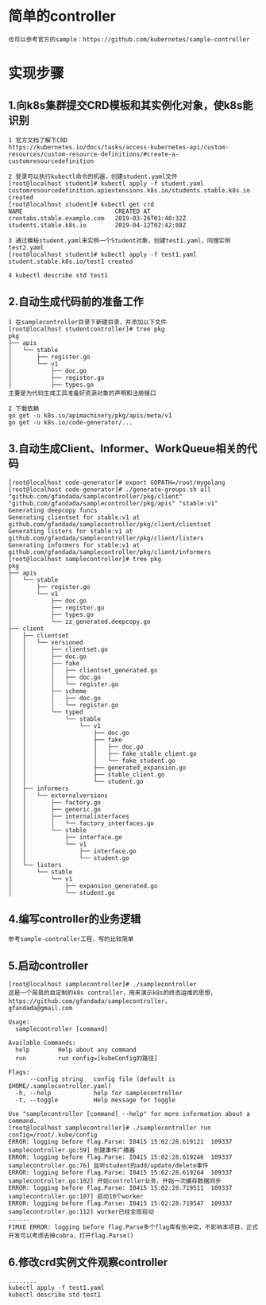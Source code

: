 # 简单的controller

    也可以参考官方的sample：https://github.com/kubernetes/sample-controller
    
# 实现步骤

## 1.向k8s集群提交CRD模板和其实例化对象，使k8s能识别
    1 官方文档了解下CRD 
    https://kubernetes.io/docs/tasks/access-kubernetes-api/custom-resources/custom-resource-definitions/#create-a-customresourcedefinition
    
    2 登录可以执行kubectl命令的机器，创建student.yaml文件
    [root@localhost student]# kubectl apply -f student.yaml
    customresourcedefinition.apiextensions.k8s.io/students.stable.k8s.io created
    [root@localhost student]# kubectl get crd
    NAME                          CREATED AT
    crontabs.stable.example.com   2019-03-26T01:48:32Z
    students.stable.k8s.io        2019-04-12T02:42:08Z
    
    3 通过模板student.yaml来实例一个Student对象，创建test1.yaml，同理实例test2.yaml
    [root@localhost student]# kubectl apply -f test1.yaml
    student.stable.k8s.io/test1 created
    
    4 kubectl describe std test1
## 2.自动生成代码前的准备工作
    1 在samplecontroller目录下新建目录，并添加以下文件
    [root@localhost studentcontroller]# tree pkg
    pkg
    ├── apis
    │   └── stable
    │       ├── register.go
    │       └── v1
    │           ├── doc.go
    │           ├── register.go
    │           ├── types.go
    主要是为代码生成工具准备好资源对象的声明和注册接口
    
    2 下载依赖
    go get -u k8s.io/apimachinery/pkg/apis/meta/v1
    go get -u k8s.io/code-generator/...
## 3.自动生成Client、Informer、WorkQueue相关的代码
    [root@localhost code-generator]# export GOPATH=/root/mygolang
    [root@localhost code-generator]# ./generate-groups.sh all "github.com/gfandada/samplecontroller/pkg/client" "github.com/gfandada/samplecontroller/pkg/apis" "stable:v1"
    Generating deepcopy funcs
    Generating clientset for stable:v1 at github.com/gfandada/samplecontroller/pkg/client/clientset
    Generating listers for stable:v1 at github.com/gfandada/samplecontroller/pkg/client/listers
    Generating informers for stable:v1 at github.com/gfandada/samplecontroller/pkg/client/informers
    [root@localhost samplecontroller]# tree pkg
    pkg
    ├── apis
    │   └── stable
    │       ├── register.go
    │       └── v1
    │           ├── doc.go
    │           ├── register.go
    │           ├── types.go
    │           └── zz_generated.deepcopy.go
    ├── client
    │   ├── clientset
    │   │   └── versioned
    │   │       ├── clientset.go
    │   │       ├── doc.go
    │   │       ├── fake
    │   │       │   ├── clientset_generated.go
    │   │       │   ├── doc.go
    │   │       │   └── register.go
    │   │       ├── scheme
    │   │       │   ├── doc.go
    │   │       │   └── register.go
    │   │       └── typed
    │   │           └── stable
    │   │               └── v1
    │   │                   ├── doc.go
    │   │                   ├── fake
    │   │                   │   ├── doc.go
    │   │                   │   ├── fake_stable_client.go
    │   │                   │   └── fake_student.go
    │   │                   ├── generated_expansion.go
    │   │                   ├── stable_client.go
    │   │                   └── student.go
    │   ├── informers
    │   │   └── externalversions
    │   │       ├── factory.go
    │   │       ├── generic.go
    │   │       ├── internalinterfaces
    │   │       │   └── factory_interfaces.go
    │   │       └── stable
    │   │           ├── interface.go
    │   │           └── v1
    │   │               ├── interface.go
    │   │               └── student.go
    │   └── listers
    │       └── stable
    │           └── v1
    │               ├── expansion_generated.go
    │               └── student.go
## 4.编写controller的业务逻辑
    参考sample-controller工程，写的比较简单
## 5.启动controller    
    [root@localhost samplecontroller]# ./samplecontroller
    这是一个简易的自定制的k8s controller，用来演示k8s的终态运维的思想，
    https://github.com/gfandada/samplecontroller，
    gfandada@gmail.com
    
    Usage:
      samplecontroller [command]
    
    Available Commands:
      help        Help about any command
      run         run config=[kubeConfig的路径]
    
    Flags:
          --config string   config file (default is $HOME/.samplecontroller.yaml)
      -h, --help            help for samplecontroller
      -t, --toggle          Help message for toggle
    
    Use "samplecontroller [command] --help" for more information about a command.
    [root@localhost samplecontroller]# ./samplecontroller run config=/root/.kube/config 
    ERROR: logging before flag.Parse: I0415 15:02:28.619121  109337 samplecontroller.go:59] 创建事件广播器
    ERROR: logging before flag.Parse: I0415 15:02:28.619246  109337 samplecontroller.go:76] 监听student的add/update/delete事件
    ERROR: logging before flag.Parse: I0415 15:02:28.619264  109337 samplecontroller.go:102] 开始controller业务，开始一次缓存数据同步
    ERROR: logging before flag.Parse: I0415 15:02:28.719511  109337 samplecontroller.go:107] 启动10个worker
    ERROR: logging before flag.Parse: I0415 15:02:28.719547  109337 samplecontroller.go:112] worker已经全部启动
    ......
    FIMXE ERROR: logging before flag.Parse多个flag库有些冲突，不影响本项目，正式开发可以考虑去掉cobra，打开flag.Parse()
## 6.修改crd实例文件观察controller
    ........
    kubectl apply -f test1.yaml
    kubectl describe std test1
    
